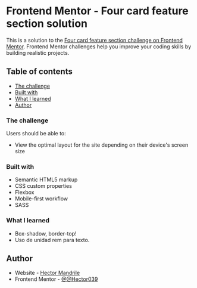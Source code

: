 # Frontend Mentor - Four card feature section solution

This is a solution to the [Four card feature section challenge on Frontend Mentor](https://www.frontendmentor.io/challenges/four-card-feature-section-weK1eFYK). Frontend Mentor challenges help you improve your coding skills by building realistic projects. 

## Table of contents

  - [The challenge](#the-challenge)
  - [Built with](#built-with)
  - [What I learned](#what-i-learned)
  - [Author](#author)

### The challenge

Users should be able to:

- View the optimal layout for the site depending on their device's screen size

### Built with

- Semantic HTML5 markup
- CSS custom properties
- Flexbox
- Mobile-first workflow
- SASS

### What I learned

- Box-shadow, border-top!
- Uso de unidad rem para texto.

## Author

- Website - [Hector Mandrile](https://github.com/Hector039)
- Frontend Mentor - [@@Hector039](https://www.frontendmentor.io/profile/Hector039)
